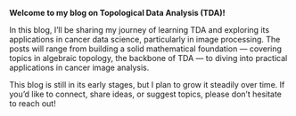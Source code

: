 **Welcome to my blog on Topological Data Analysis (TDA)!**

In this blog, I’ll be sharing my journey of learning TDA and exploring its applications in cancer data science, particularly in image processing. The posts will range from building a solid mathematical foundation — covering topics in algebraic topology, the backbone of TDA — to diving into practical applications in cancer image analysis.

This blog is still in its early stages, but I plan to grow it steadily over time. If you’d like to connect, share ideas, or suggest topics, please don’t hesitate to reach out!
